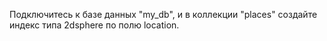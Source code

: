﻿Подключитесь к базе данных "my_db", и в коллекции "places" создайте индекс типа 2dsphere по полю location.